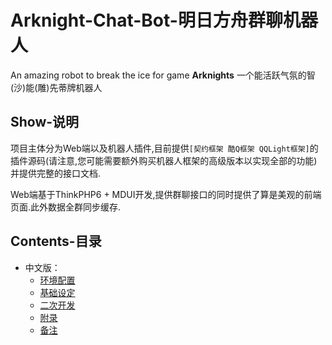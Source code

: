 # Arknight-Chat-Bot-明日方舟群聊机器人
  An amazing robot to break the ice for game **Arknights** 
  一个能活跃气氛的智(沙)能(雕)先蒂牌机器人
  
## Show-说明
  项目主体分为Web端以及机器人插件,目前提供`[契约框架 酷Q框架 QQLight框架]`的插件源码(请注意,您可能需要额外购买机器人框架的高级版本以实现全部的功能)并提供完整的接口文档.

  Web端基于ThinkPHP6 + MDUI开发,提供群聊接口的同时提供了算是美观的前端页面.此外数据全群同步缓存.
## Contents-目录
* 中文版：
	* [环境配置](#环境配置-中文)  
	* [基础设定](#基础设定-中文)
	* [二次开发](#二次开发-中文)
	* [附录](#附录-中文)
	* [备注](#备注-中文)

